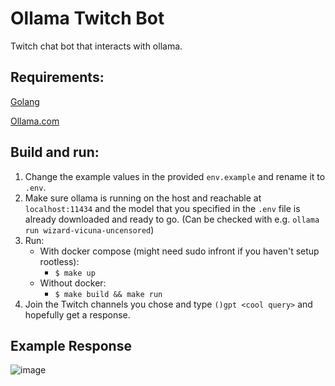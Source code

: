 # Ollama Twitch Bot

Twitch chat bot that interacts with ollama.

## Requirements:
[Golang](https://go.dev/)

[Ollama.com](https://ollama.com)

## Build and run:
1. Change the example values in the provided `env.example` and rename it to `.env`.
2. Make sure ollama is running on the host and reachable at `localhost:11434` and the model that you specified in the `.env` file is already downloaded and ready to go. (Can be checked with e.g. `ollama run wizard-vicuna-uncensored`)
3. Run:
    - With docker compose (might need sudo infront if you haven't setup rootless):
        - `$ make up`
    - Without docker:
        - `$ make build && make run`
4. Join the Twitch channels you chose and type `()gpt <cool query>` and hopefully get a response.

## Example Response
![image](https://github.com/lyx0/ollama-twitch-bot/assets/66651385/3a8a6e7d-07d7-42fc-bf10-27227746a1a8)
